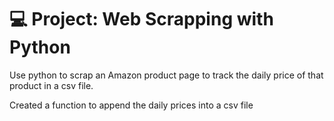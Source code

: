 # 💻 Project: Web Scrapping with Python

Use python to scrap an Amazon product page to track the daily price of that product in a csv file. 

Created a function to append the daily prices into a csv file
